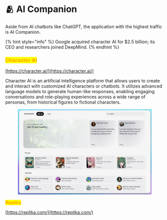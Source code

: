 # 🫂 AI Companion

Aside from AI chatbots like ChatGPT, the application with the highest traffic is AI Companion.

{% hint style="info" %}
Google acquired character AI for $2.5 billion; its CEO and researchers joined DeepMind.
{% endhint %}

### <mark style="color:orange;">Character AI</mark>

[https://character.ai/](https://character.ai/)

Character AI is an artificial intelligence platform that allows users to create and interact with customized AI characters or chatbots. It utilizes advanced language models to generate human-like responses, enabling engaging conversations and role-playing experiences across a wide range of personas, from historical figures to fictional characters.

<figure><img src="../.gitbook/assets/cai tiny.webp" alt=""><figcaption></figcaption></figure>



<mark style="color:orange;">**Replika**</mark>

[https://replika.com/](https://replika.com/)






